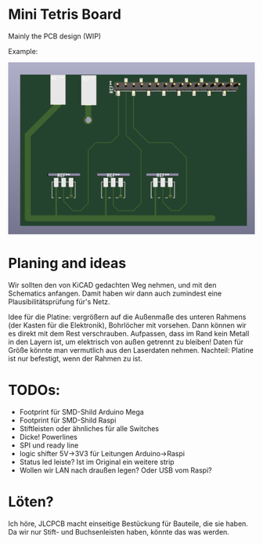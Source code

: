 # Mini Tetris Board

Mainly the PCB design (WIP)

Example:

![pcb image](./assets/example.png)


# Planing and ideas
Wir sollten den von KiCAD gedachten Weg nehmen, und mit den Schematics anfangen. Damit haben wir dann auch zumindest eine 
Plausibilitätsprüfung für's Netz.

Idee für die Platine: vergrößern auf die Außenmaße des unteren Rahmens (der Kasten für die Elektronik), Bohrlöcher mit vorsehen. 
Dann können wir es direkt mit dem Rest verschrauben. Aufpassen, dass im Rand kein Metall in den Layern ist, um elektrisch von außen 
getrennt zu bleiben! Daten für Größe könnte man vermutlich aus den Laserdaten nehmen. Nachteil: Platine ist nur befestigt, wenn 
der Rahmen zu ist.

# TODOs:
* Footprint für SMD-Shild Arduino Mega
* Footprint für SMD-Shild Raspi
* Stiftleisten oder ähnliches für alle Switches
* Dicke! Powerlines
* SPI und ready line
* logic shifter 5V->3V3 für Leitungen Arduino->Raspi
* Status led leiste? Ist im Original ein weitere strip
* Wollen wir LAN nach draußen legen? Oder USB vom Raspi?

# Löten?
Ich höre, JLCPCB macht einseitige Bestückung für Bauteile, die sie haben. Da wir nur Stift- und Buchsenleisten haben, könnte das was werden.

